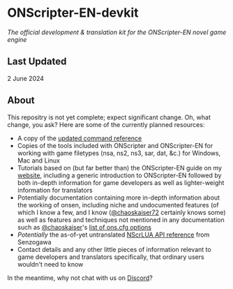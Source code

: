 # ONScripter-EN-devkit
*The official development & translation kit for the ONScripter-EN novel game engine*

## Last Updated
2 June 2024

## About
This repositry is not yet complete; expect significant change.
Oh, what change, you ask?
Here are some of the currently planned resources:

* A copy of the [updated command reference](https://github.com/insani-org/nscripter-api-doc)
* Copies of the tools included with ONScripter and ONScripter-EN for working with game filetypes (nsa, ns2, ns3, sar, dat, &c.) for Windows, Mac and Linux
* Tutorials based on (but far better than) the ONScripter-EN guide on my [website](https://galladite.net/~galladite/nscripter/guide/guidepages/index.html), including a generic introduction to ONScripter-EN followed by both in-depth information for game developers as well as lighter-weight information for translators
* Potentially documentation containing more in-depth information about the working of onsen, including niche and undocumented features (of which I know a few, and I know ([@chaoskaiser72](https://github.com/chaoskaiser72) certainly knows some) as well as features and techniques not mentioned in any documentation such as [@chaoskaiser](https://github.com/chaoskaiser72)'s [list of ons.cfg options](https://kaisernet.org/onscripter/#onscripter-en)
* *Potentially* the as-of-yet untranslated [NScrLUA API reference](http://senzogawa.s90.xrea.com/reference/NScrLuaAPI.html) from Senzogawa
* Contact details and any other little pieces of information relevant to game developers and translators specifically, that ordinary users wouldn't need to know

In the meantime, why not chat with us on [Discord](https://discord.com/invite/DP8GhhqsFy)?
